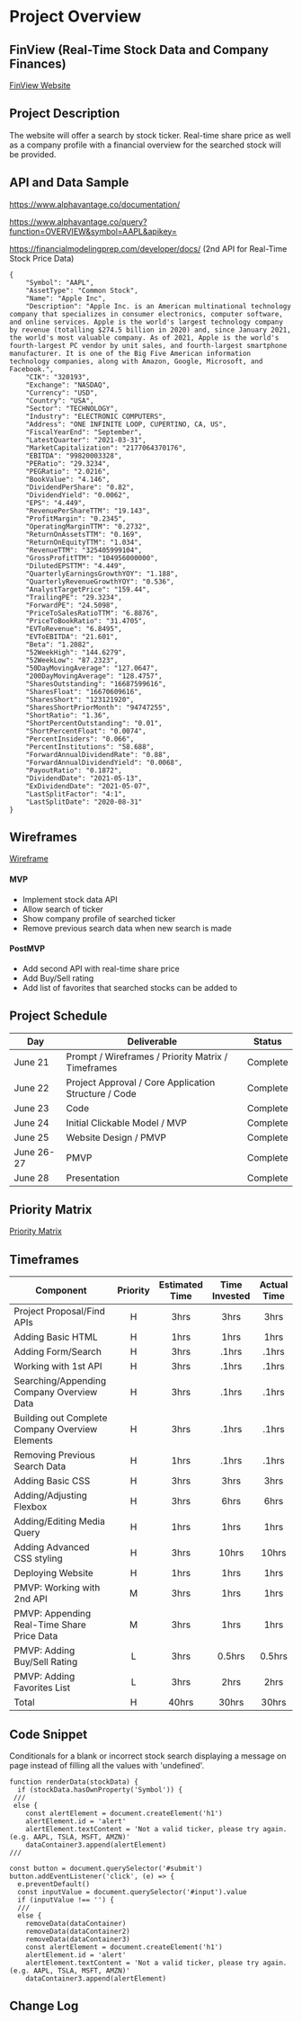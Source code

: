 # Project Overview

## FinView (Real-Time Stock Data and Company Finances)

[FinView Website](URL)

## Project Description

The website will offer a search by stock ticker. Real-time share price as well as a company profile with a financial overview for the searched stock will be provided. 

## API and Data Sample

https://www.alphavantage.co/documentation/

https://www.alphavantage.co/query?function=OVERVIEW&symbol=AAPL&apikey=

https://financialmodelingprep.com/developer/docs/  (2nd API for Real-Time Stock Price Data)

```
{
    "Symbol": "AAPL",
    "AssetType": "Common Stock",
    "Name": "Apple Inc",
    "Description": "Apple Inc. is an American multinational technology company that specializes in consumer electronics, computer software, and online services. Apple is the world's largest technology company by revenue (totalling $274.5 billion in 2020) and, since January 2021, the world's most valuable company. As of 2021, Apple is the world's fourth-largest PC vendor by unit sales, and fourth-largest smartphone manufacturer. It is one of the Big Five American information technology companies, along with Amazon, Google, Microsoft, and Facebook.",
    "CIK": "320193",
    "Exchange": "NASDAQ",
    "Currency": "USD",
    "Country": "USA",
    "Sector": "TECHNOLOGY",
    "Industry": "ELECTRONIC COMPUTERS",
    "Address": "ONE INFINITE LOOP, CUPERTINO, CA, US",
    "FiscalYearEnd": "September",
    "LatestQuarter": "2021-03-31",
    "MarketCapitalization": "2177064370176",
    "EBITDA": "99820003328",
    "PERatio": "29.3234",
    "PEGRatio": "2.0216",
    "BookValue": "4.146",
    "DividendPerShare": "0.82",
    "DividendYield": "0.0062",
    "EPS": "4.449",
    "RevenuePerShareTTM": "19.143",
    "ProfitMargin": "0.2345",
    "OperatingMarginTTM": "0.2732",
    "ReturnOnAssetsTTM": "0.169",
    "ReturnOnEquityTTM": "1.034",
    "RevenueTTM": "325405999104",
    "GrossProfitTTM": "104956000000",
    "DilutedEPSTTM": "4.449",
    "QuarterlyEarningsGrowthYOY": "1.188",
    "QuarterlyRevenueGrowthYOY": "0.536",
    "AnalystTargetPrice": "159.44",
    "TrailingPE": "29.3234",
    "ForwardPE": "24.5098",
    "PriceToSalesRatioTTM": "6.8876",
    "PriceToBookRatio": "31.4705",
    "EVToRevenue": "6.8495",
    "EVToEBITDA": "21.601",
    "Beta": "1.2082",
    "52WeekHigh": "144.6279",
    "52WeekLow": "87.2323",
    "50DayMovingAverage": "127.0647",
    "200DayMovingAverage": "128.4757",
    "SharesOutstanding": "16687599616",
    "SharesFloat": "16670609616",
    "SharesShort": "123121920",
    "SharesShortPriorMonth": "94747255",
    "ShortRatio": "1.36",
    "ShortPercentOutstanding": "0.01",
    "ShortPercentFloat": "0.0074",
    "PercentInsiders": "0.066",
    "PercentInstitutions": "58.688",
    "ForwardAnnualDividendRate": "0.88",
    "ForwardAnnualDividendYield": "0.0068",
    "PayoutRatio": "0.1872",
    "DividendDate": "2021-05-13",
    "ExDividendDate": "2021-05-07",
    "LastSplitFactor": "4:1",
    "LastSplitDate": "2020-08-31"
}
```



## Wireframes

[Wireframe](https://wireframe.cc/pro/pp/9eb2ab47f452386)


#### MVP 

- Implement stock data API
- Allow search of ticker 
- Show company profile of searched ticker
- Remove previous search data when new search is made

#### PostMVP  

- Add second API with real-time share price
- Add Buy/Sell rating
- Add list of favorites that searched stocks can be added to

## Project Schedule

|  Day | Deliverable | Status
|---|---| ---|
|June 21| Prompt / Wireframes / Priority Matrix / Timeframes | Complete
|June 22| Project Approval / Core Application Structure / Code | Complete
|June 23| Code | Complete
|June 24| Initial Clickable Model / MVP  | Complete
|June 25| Website Design / PMVP | Complete
|June 26-27| PMVP | Complete
|June 28| Presentation | Complete

## Priority Matrix

[Priority Matrix](https://viewer.diagrams.net/?highlight=0000ff&edit=_blank&layers=1&nav=1&title=PriorityMatrix.drawio#R7ZjbctowEIafhsvM%2BMAhucQQknZCQ0Pa9K6jWBusiWwxsjDQp%2B8Kny0yTYYEM21vQP4tr6RvV%2BuVO%2B4o3FxJsgymggLvOBbddNxxx3HOL3r4q4VtKgzci1RYSEZTyS6FOfsFmWhl6opRiGsdlRBcsWVd9EUUga9qGpFSrOvdngSvj7okCzCEuU%2B4qT4wqoJsWT2r1K%2BBLYJ8ZNvK7oQk75wJcUCoWFck97LjjqQQKm2FmxFwzS7nkj43eeFuMTEJkXrNA0ky9s7mt1%2B%2BrX6MPnsjfuX%2FHJxlVhLCV9mCs8mqbU4AIjrUIPHK5ySOmd9xvUCFHAUbm%2BkDQA2O5cTsYrkYJiBCUHKLXdYl0JxnUGGZaxI4USypmyeZXxeFuWKEmWA4sGNlIWjnDsgisJdf5yZisZI%2BZE9VATYMDfp%2FMKSIXIAyDGGjsuxS2vnnDb5y%2Fvvq1b5qGuoe11XdPa7qc2TlUZZgc6Gb9yyEXMZRKncMvyrYqLonYyXFM4wEFxKVSETY03tinDckwtki0uGADgbUvQSkYpjfhtmNkFGqh%2FHWAVMwXxJfj7nGZI6aFKuIgl6pVUxLG4DNW%2BMne6Dr9OoOdjPHVOKruye%2BmnFQDaWa897qqZ7hqZlkQjK1%2FXudMKjvjWLztuWDgeEDj%2BjU5VjX99MbNDmazw1vlFTsF7gZee8gaE1qe6AVSadKrf9R1C7MyJ1%2Bn3XcIYpzwHqIYmM4%2B4TG74DwM7VLN7oMkfp%2FKRnCaptqv1un6tptY80nsJfrhCQ6N2BB6lg3LFat8%2Bs13nPueev8zJKy5OetcIDJPDVzh5VCtGgdYdc6OYT7Kj2jfJhw2DyKDY4wBcoI9v%2B6Aj36qyqKo1O2Tyx92maNdgehSHYhidkREiZWep%2FHQKQfYIMSRQ7jSJnEMyoT%2BpW%2Fhli905upgdbeU1Mdma1ZVY1hycU2hfsAjzFyaj0mC1AnE5PnBrchTUjkg36X76qgHa9TSJtut17Jn0DUmRWRQalyQM5qc0rioMBW3auoz4jCej3aKY7lFhV%2F%2FiXI%2BZeO1M3PH0c%2BUvcN5z4I%2BZwmlLUeDaszJnVJlha9h2yPF49n77BvmhVv60lnX86hKdeRCJck0pO%2FxTUnDNZV2BEmJkbQfp%2BEGmD0GC93jKzxwW%2FKDwBtf%2BDRAi%2FLD7lpxJdfw93L3w%3D%3D)


## Timeframes

| Component | Priority | Estimated Time | Time Invested | Actual Time |
| --- | :---: |  :---: | :---: | :---: |
| Project Proposal/Find APIs | H | 3hrs| 3hrs | 3hrs |
| Adding Basic HTML | H | 1hrs| 1hrs | 1hrs |
| Adding Form/Search | H | 3hrs| .1hrs | .1hrs |
| Working with 1st API | H | 3hrs| .1hrs | .1hrs |
| Searching/Appending Company Overview Data| H | 3hrs| .1hrs | .1hrs |
| Building out Complete Company Overview Elements | H | 3hrs| .1hrs | .1hrs |
| Removing Previous Search Data | H | 1hrs| .1hrs | .1hrs |
| Adding Basic CSS | H | 3hrs| 3hrs | 3hrs |
| Adding/Adjusting Flexbox | H | 3hrs| 6hrs | 6hrs |
| Adding/Editing Media Query | H | 1hrs| 1hrs | 1hrs |
| Adding Advanced CSS styling | H | 3hrs| 10hrs | 10hrs |
| Deploying Website | H | 1hrs| 1hrs | 1hrs |
| PMVP: Working with 2nd API | M | 3hrs| 1hrs | 1hrs |
| PMVP: Appending Real-Time Share Price Data | M | 3hrs| 1hrs | 1hrs |
| PMVP: Adding Buy/Sell Rating | L | 3hrs| 0.5hrs | 0.5hrs |
| PMVP: Adding Favorites List | L | 3hrs| 2hrs | 2hrs |
| Total | H | 40hrs| 30hrs | 30hrs |

## Code Snippet

Conditionals for a blank or incorrect stock search displaying a message on page instead of filling all the values with 'undefined'.

```
function renderData(stockData) {
  if (stockData.hasOwnProperty('Symbol')) {
 ///
 else {
    const alertElement = document.createElement('h1')
    alertElement.id = 'alert'
    alertElement.textContent = 'Not a valid ticker, please try again. (e.g. AAPL, TSLA, MSFT, AMZN)'
    dataContainer3.append(alertElement)
///

const button = document.querySelector('#submit')
button.addEventListener('click', (e) => {
  e.preventDefault()
  const inputValue = document.querySelector('#input').value
  if (inputValue !== '') {
  ///
  else {
    removeData(dataContainer)
    removeData(dataContainer2)
    removeData(dataContainer3)
    const alertElement = document.createElement('h1')
    alertElement.id = 'alert'
    alertElement.textContent = 'Not a valid ticker, please try again. (e.g. AAPL, TSLA, MSFT, AMZN)'
    dataContainer3.append(alertElement)
```

## Change Log
 
